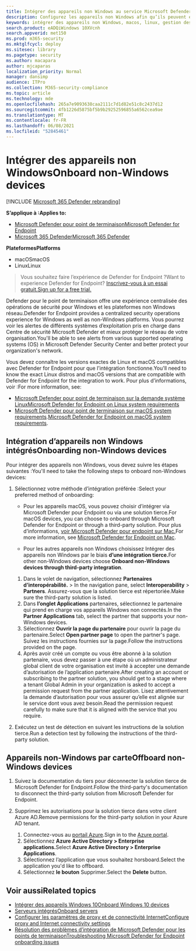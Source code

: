 ```yaml
---
title: Intégrer des appareils non Windows au service Microsoft Defender for Endpoint
description: Configurez les appareils non Windows afin qu’ils peuvent envoyer des données de capteur au service Microsoft Defender for Endpoint.
keywords: intégrer des appareils non Windows, macos, linux, gestion des appareils, configurer Microsoft Defender pour les appareils Endpoint
search.product: eADQiWindows 10XVcnh
search.appverid: met150
ms.prod: m365-security
ms.mktglfcycl: deploy
ms.sitesec: library
ms.pagetype: security
ms.author: macapara
author: mjcaparas
localization_priority: Normal
manager: dansimp
audience: ITPro
ms.collection: M365-security-compliance
ms.topic: article
ms.technology: mde
ms.openlocfilehash: 265a7e9093638caa2111c7d1d82e51c8c2437d12
ms.sourcegitcommit: 4fb1226d5875bf5b9b29252596855a6562cea9ae
ms.translationtype: MT
ms.contentlocale: fr-FR
ms.lasthandoff: 06/08/2021
ms.locfileid: "52845461"
---
```

# <a name="onboard-non-windows-devices"></a><span data-ttu-id="3e01f-104">Intégrer des appareils non Windows</span><span class="sxs-lookup"><span data-stu-id="3e01f-104">Onboard non-Windows devices</span></span>

[!INCLUDE [Microsoft 365 Defender rebranding](../../includes/microsoft-defender.md)]


<span data-ttu-id="3e01f-105">**S’applique à :**</span><span class="sxs-lookup"><span data-stu-id="3e01f-105">**Applies to:**</span></span>
- [<span data-ttu-id="3e01f-106">Microsoft Defender pour point de terminaison</span><span class="sxs-lookup"><span data-stu-id="3e01f-106">Microsoft Defender for Endpoint</span></span>](https://go.microsoft.com/fwlink/p/?linkid=2154037)
- [<span data-ttu-id="3e01f-107">Microsoft 365 Defender</span><span class="sxs-lookup"><span data-stu-id="3e01f-107">Microsoft 365 Defender</span></span>](https://go.microsoft.com/fwlink/?linkid=2118804)

<span data-ttu-id="3e01f-108">**Plateformes**</span><span class="sxs-lookup"><span data-stu-id="3e01f-108">**Platforms**</span></span>
- <span data-ttu-id="3e01f-109">macOS</span><span class="sxs-lookup"><span data-stu-id="3e01f-109">macOS</span></span>
- <span data-ttu-id="3e01f-110">Linux</span><span class="sxs-lookup"><span data-stu-id="3e01f-110">Linux</span></span>

><span data-ttu-id="3e01f-111">Vous souhaitez faire l’expérience de Defender for Endpoint ?</span><span class="sxs-lookup"><span data-stu-id="3e01f-111">Want to experience Defender for Endpoint?</span></span> [<span data-ttu-id="3e01f-112">Inscrivez-vous à un essai gratuit.</span><span class="sxs-lookup"><span data-stu-id="3e01f-112">Sign up for a free trial.</span></span>](https://www.microsoft.com/microsoft-365/windows/microsoft-defender-atp?ocid=docs-wdatp-nonwindows-abovefoldlink) 

<span data-ttu-id="3e01f-113">Defender pour le point de terminaison offre une expérience centralisée des opérations de sécurité pour Windows et les plateformes non Windows réseau.</span><span class="sxs-lookup"><span data-stu-id="3e01f-113">Defender for Endpoint provides a centralized security operations experience for Windows as well as non-Windows platforms.</span></span> <span data-ttu-id="3e01f-114">Vous pourrez voir les alertes de différents systèmes d’exploitation pris en charge dans Centre de sécurité Microsoft Defender et mieux protéger le réseau de votre organisation.</span><span class="sxs-lookup"><span data-stu-id="3e01f-114">You'll be able to see alerts from various supported operating systems (OS) in Microsoft Defender Security Center and better protect your organization's network.</span></span> 

<span data-ttu-id="3e01f-115">Vous devez connaître les versions exactes de Linux et macOS compatibles avec Defender for Endpoint pour que l’intégration fonctionne.</span><span class="sxs-lookup"><span data-stu-id="3e01f-115">You'll need to know the exact Linux distros and macOS versions that are compatible with Defender for Endpoint for the integration to work.</span></span> <span data-ttu-id="3e01f-116">Pour plus d’informations, voir :</span><span class="sxs-lookup"><span data-stu-id="3e01f-116">For more information, see:</span></span>
- [<span data-ttu-id="3e01f-117">Microsoft Defender pour point de terminaison sur la demande système Linux</span><span class="sxs-lookup"><span data-stu-id="3e01f-117">Microsoft Defender for Endpoint on Linux system requirements</span></span>](microsoft-defender-endpoint-linux.md#system-requirements)  
- <span data-ttu-id="3e01f-118">[Microsoft Defender pour point de terminaison sur macOS system requirements](microsoft-defender-endpoint-mac.md#system-requirements).</span><span class="sxs-lookup"><span data-stu-id="3e01f-118">[Microsoft Defender for Endpoint on macOS system requirements](microsoft-defender-endpoint-mac.md#system-requirements).</span></span>

## <a name="onboarding-non-windows-devices"></a><span data-ttu-id="3e01f-119">Intégration d’appareils non Windows intégrés</span><span class="sxs-lookup"><span data-stu-id="3e01f-119">Onboarding non-Windows devices</span></span>
<span data-ttu-id="3e01f-120">Pour intégrer des appareils non Windows, vous devez suivre les étapes suivantes :</span><span class="sxs-lookup"><span data-stu-id="3e01f-120">You'll need to take the following steps to onboard non-Windows devices:</span></span>
1. <span data-ttu-id="3e01f-121">Sélectionnez votre méthode d’intégration préférée :</span><span class="sxs-lookup"><span data-stu-id="3e01f-121">Select your preferred method of onboarding:</span></span>

   - <span data-ttu-id="3e01f-122">Pour les appareils macOS, vous pouvez choisir d’intégrer via Microsoft Defender pour Endpoint ou via une solution tierce.</span><span class="sxs-lookup"><span data-stu-id="3e01f-122">For macOS devices, you can choose to onboard through Microsoft Defender for Endpoint or through a third-party solution.</span></span> <span data-ttu-id="3e01f-123">Pour plus d’informations, [voir Microsoft Defender pour endpoint sur Mac.](/microsoft-365/security/defender-endpoint/microsoft-defender-endpoint-mac)</span><span class="sxs-lookup"><span data-stu-id="3e01f-123">For more information, see [Microsoft Defender for Endpoint on Mac](/microsoft-365/security/defender-endpoint/microsoft-defender-endpoint-mac).</span></span>

   - <span data-ttu-id="3e01f-124">Pour les autres appareils non Windows choisissez Intégrer des appareils non Windows par le biais **d’une intégration tierce.**</span><span class="sxs-lookup"><span data-stu-id="3e01f-124">For other non-Windows devices choose **Onboard non-Windows devices through third-party integration**.</span></span>   
    1. <span data-ttu-id="3e01f-125">Dans le volet de navigation, sélectionnez **Partenaires d’interopérabilité.**  >  </span><span class="sxs-lookup"><span data-stu-id="3e01f-125">In the navigation pane, select **Interoperability** > **Partners**.</span></span> <span data-ttu-id="3e01f-126">Assurez-vous que la solution tierce est répertoriée.</span><span class="sxs-lookup"><span data-stu-id="3e01f-126">Make sure the third-party solution is listed.</span></span>
    2. <span data-ttu-id="3e01f-127">Dans **l’onglet Applications** partenaires, sélectionnez le partenaire qui prend en charge vos appareils Windows non connectés.</span><span class="sxs-lookup"><span data-stu-id="3e01f-127">In the **Partner Applications** tab, select the partner that supports your non-Windows devices.</span></span>
    3. <span data-ttu-id="3e01f-128">Sélectionnez **Ouvrir la page du partenaire** pour ouvrir la page du partenaire.</span><span class="sxs-lookup"><span data-stu-id="3e01f-128">Select **Open partner page** to open the partner's page.</span></span> <span data-ttu-id="3e01f-129">Suivez les instructions fournies sur la page.</span><span class="sxs-lookup"><span data-stu-id="3e01f-129">Follow the instructions provided on the page.</span></span>
    4. <span data-ttu-id="3e01f-130">Après avoir créé un compte ou vous être abonné à la solution partenaire, vous devez passer à une étape où un administrateur global client de votre organisation est invité à accepter une demande d’autorisation de l’application partenaire.</span><span class="sxs-lookup"><span data-stu-id="3e01f-130">After creating an account or subscribing to the partner solution, you should get to a stage where a tenant Global Admin in your organization is asked to accept a permission request from the partner application.</span></span> <span data-ttu-id="3e01f-131">Lisez attentivement la demande d’autorisation pour vous assurer qu’elle est alignée sur le service dont vous avez besoin.</span><span class="sxs-lookup"><span data-stu-id="3e01f-131">Read the permission request carefully to make sure that it is aligned with the service that you require.</span></span> 

        
2. <span data-ttu-id="3e01f-132">Exécutez un test de détection en suivant les instructions de la solution tierce.</span><span class="sxs-lookup"><span data-stu-id="3e01f-132">Run a detection test by following the instructions of the third-party solution.</span></span>

## <a name="offboard-non-windows-devices"></a><span data-ttu-id="3e01f-133">Appareils non-Windows par carte</span><span class="sxs-lookup"><span data-stu-id="3e01f-133">Offboard non-Windows devices</span></span>

1. <span data-ttu-id="3e01f-134">Suivez la documentation du tiers pour déconnecter la solution tierce de Microsoft Defender for Endpoint.</span><span class="sxs-lookup"><span data-stu-id="3e01f-134">Follow the third-party's documentation to disconnect the third-party solution from Microsoft Defender for Endpoint.</span></span>

2. <span data-ttu-id="3e01f-135">Supprimez les autorisations pour la solution tierce dans votre client Azure AD.</span><span class="sxs-lookup"><span data-stu-id="3e01f-135">Remove permissions for the third-party solution in your Azure AD tenant.</span></span>
   1. <span data-ttu-id="3e01f-136">Connectez-vous au [portail Azure](https://portal.azure.com).</span><span class="sxs-lookup"><span data-stu-id="3e01f-136">Sign in to the [Azure portal](https://portal.azure.com).</span></span>
   2. <span data-ttu-id="3e01f-137">Sélectionnez **Azure Active Directory > Enterprise applications.**</span><span class="sxs-lookup"><span data-stu-id="3e01f-137">Select **Azure Active Directory > Enterprise Applications**.</span></span>
   3. <span data-ttu-id="3e01f-138">Sélectionnez l’application que vous souhaitez horsboard.</span><span class="sxs-lookup"><span data-stu-id="3e01f-138">Select the application you'd like to offboard.</span></span>
   4. <span data-ttu-id="3e01f-139">Sélectionnez **le bouton** Supprimer.</span><span class="sxs-lookup"><span data-stu-id="3e01f-139">Select the **Delete** button.</span></span>


## <a name="related-topics"></a><span data-ttu-id="3e01f-140">Voir aussi</span><span class="sxs-lookup"><span data-stu-id="3e01f-140">Related topics</span></span>
- [<span data-ttu-id="3e01f-141">Intégrer des appareils Windows 10</span><span class="sxs-lookup"><span data-stu-id="3e01f-141">Onboard Windows 10 devices</span></span>](configure-endpoints.md)
- [<span data-ttu-id="3e01f-142">Serveurs intégrés</span><span class="sxs-lookup"><span data-stu-id="3e01f-142">Onboard servers</span></span>](configure-server-endpoints.md)
- [<span data-ttu-id="3e01f-143">Configurer les paramètres de proxy et de connectivité Internet</span><span class="sxs-lookup"><span data-stu-id="3e01f-143">Configure proxy and Internet connectivity settings</span></span>](configure-proxy-internet.md)
- [<span data-ttu-id="3e01f-144">Résolution des problèmes d’intégration de Microsoft Defender pour les points de terminaison</span><span class="sxs-lookup"><span data-stu-id="3e01f-144">Troubleshooting Microsoft Defender for Endpoint onboarding issues</span></span>](troubleshoot-onboarding.md)
